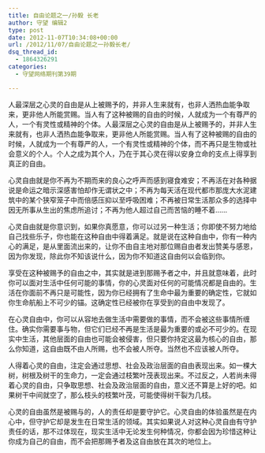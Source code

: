 ```yaml
---
title: 自由论题之一/孙毅 长老
author: 守望 编辑2
type: post
date: 2012-11-07T10:34:08+00:00
url: /2012/11/07/自由论题之一孙毅长老/
dsq_thread_id:
  - 1864326291
categories:
  - 守望网络期刊第39期

---
```

人最深层之心灵的自由是从上被赐予的，并非人生来就有，也非人洒热血能争取来，更非他人所能赏赐。当人有了这种被赐的自由的时候，人就成为一个有尊严的人，一个有灵性或精神的个体。<!--more-->人最深层之心灵的自由是从上被赐予的，并非人生来就有，也非人洒热血能争取来，更非他人所能赏赐。当人有了这种被赐的自由的时候，人就成为一个有尊严的人，一个有灵性或精神的个体，而不再只是生物或社会意义的个人。个人之成为其个人，乃在于其心灵在得以安身立命的支点上得享到真正的自由。

心灵自由就是你不再为不期而来的良心之呼声而感到寝食难安；不再活在对各种据说是命运之暗示深感害怕却作无谓状之中；不再为每天活在现代都市那庞大水泥建筑中的某个狭窄笼子中而倍感压抑以至呼吸困难；不再被日常生活那众多的选择中因无所事从生出的焦虑所追讨；不再为他人超过自己而苦恼的睡不着……

心灵自由就是你意识到，如果你真愿意，你可以过另一种生活；你即使不努力地给自己找些乐子，你也能在这种自由中得着满足。就是说在这种自由中，你有一种内心的满足，是从里面流出来的，让你不由自主地对那位赐自由者发出赞美与感恩，因为你发现，除此你不知该说什么，因为你不知道这自由何以会临到你。

享受在这种被赐予的自由之中，其实就是进到那赐予者之中，并且就意味着，此时你可以面对生活中任何可能的事情，你的心灵面对任何的可能情况都是自由的。生活在你面前不再只是可能性，因为你已经拥有了生命中最为重要的确定性，它就如你生命航船上不可少的锚。这确定性已经被你在享受到的自由中发现了。

在心灵自由中，你可以从容地去做生活中需要做的事情，而不会被这些事情所缠住。确实你需要事与物，但它们已经不再是生活是最为重要的或必不可少的。在现实中生活，其他层面的自由也可能会被侵害，但只要你持定这最为核心的自由，那么你知道，这自由既不由人所赐，也不会被人所夺。当然也不应该被人所夺。

人得着心灵的自由，注定会通过思想、社会及政治层面的自由表现出来。如一棵大树，树根及树干的生命力，一定会通过枝繁叶茂表现出来。不过反之，人若尚未得着心灵的自由，只争取思想、社会及政治层面的自由，意义还不算是上好的吧。如果树干中间就空了，那么枝头的枝繁叶茂，可能使得树干裂为几枝。

心灵的自由虽然是被赐与的，人的责任却是要守护它。心灵自由的体验虽然是在内心中，但守护它却是发生在日常生活的领域。其实如果说人对这种心灵自由有守护责任的话，那不过体现在，现实生活中无论发生何种情况，你都会因为珍惜这种让你成为自己的自由，而不会把那赐予者及这自由放在其次的地位上。

&nbsp;